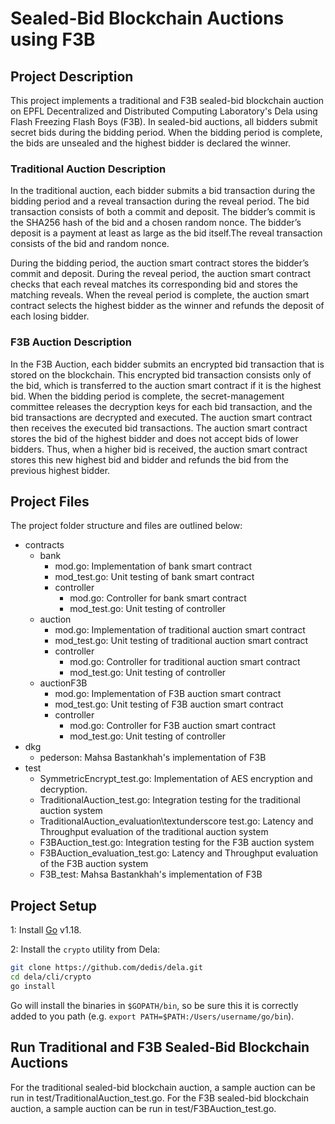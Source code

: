 # Sealed-Bid Blockchain Auctions using F3B

## Project Description

This project implements a traditional and F3B sealed-bid blockchain auction on EPFL Decentralized and Distributed Computing Laboratory's Dela using Flash Freezing Flash Boys (F3B).  In sealed-bid auctions, all bidders submit secret bids during the bidding period. When the bidding period is complete, the bids are unsealed and the highest bidder is declared the winner.

### Traditional Auction Description
In the traditional auction, each bidder submits a bid transaction during the bidding period and a reveal transaction during the reveal period. The bid transaction consists of both a commit and deposit. The bidder’s commit is the SHA256 hash of the bid and a chosen random nonce. The bidder’s deposit is a payment at least as large as the bid itself.The reveal transaction consists of the bid and random nonce. 

During the bidding period, the auction smart contract stores the bidder’s commit and deposit. During the reveal period, the auction smart contract checks that each reveal matches its corresponding bid and stores the matching reveals. When the reveal period is complete, the auction smart contract selects the highest bidder as the winner and refunds the deposit of each losing bidder. 

### F3B Auction Description
In the F3B Auction, each bidder submits an encrypted bid transaction that is stored on the blockchain. This encrypted bid transaction consists only of the bid, which is transferred to the auction smart contract if it is the highest bid. When the bidding period is complete, the secret-management committee releases the decryption keys for each bid transaction, and the bid transactions are decrypted and executed. The auction smart contract then receives the executed bid transactions. The auction smart contract stores the bid of the highest bidder and does not accept bids of lower bidders. Thus, when a higher bid is received, the auction smart contract stores this new highest bid and bidder and refunds the bid from the previous highest bidder.

## Project Files

The project folder structure and files are outlined below:
* contracts
    * bank
        * mod.go: Implementation of bank smart contract
        * mod_test.go: Unit testing of bank smart contract
        * controller
            * mod.go: Controller for bank smart contract
            * mod_test.go: Unit testing of controller
    * auction
        * mod.go: Implementation of traditional auction smart contract
        * mod_test.go: Unit testing of traditional auction smart contract
        * controller
            * mod.go: Controller for traditional auction smart contract
            * mod_test.go: Unit testing of controller
    * auctionF3B
        * mod.go: Implementation of F3B auction smart contract
        * mod_test.go: Unit testing of F3B auction smart contract
        * controller
            * mod.go: Controller for F3B auction smart contract
            * mod_test.go: Unit testing of controller
* dkg
    * pederson: Mahsa Bastankhah's implementation of F3B
* test
    * SymmetricEncrypt_test.go: Implementation of AES encryption and decryption.
    * TraditionalAuction_test.go: Integration testing for the traditional auction system
    * TraditionalAuction_evaluation\textunderscore test.go: Latency and Throughput evaluation of the traditional auction system
    * F3BAuction_test.go: Integration testing for the F3B auction system
    * F3BAuction_evaluation_test.go: Latency and Throughput evaluation of the F3B auction system
    * F3B_test: Mahsa Bastankhah's implementation of F3B

## Project Setup

1: Install [Go](https://go.dev/dl/) v1.18.

2: Install the `crypto` utility from Dela:

```sh
git clone https://github.com/dedis/dela.git
cd dela/cli/crypto
go install
```

Go will install the binaries in `$GOPATH/bin`, so be sure this it is correctly
added to you path (e.g. `export PATH=$PATH:/Users/username/go/bin`).

## Run Traditional and F3B Sealed-Bid Blockchain Auctions

For the traditional sealed-bid blockchain auction, a sample auction can be run in test/TraditionalAuction_test.go. For the F3B sealed-bid blockchain auction, a sample auction can be run in test/F3BAuction_test.go.
